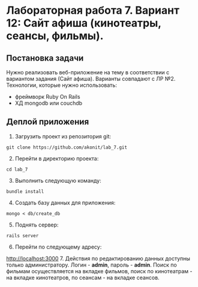 Лабораторная работа 7. Вариант 12: Сайт афиша (кинотеатры, сеансы, фильмы). 
=================================

Постановка задачи
-----------------

Нужно реализовать веб-приложение на тему в соответствии с вариантом задания (Сайт афиша). Варианты совпадают с ЛР №2. Технологии, которые нужно использовать: 

- фреймворк Ruby On Rails
- ХД mongodb или couchdb

Деплой приложения
-------

1. Загрузить проект из репозитория git:

  ```
  git clone https://github.com/akonit/lab_7.git
  ```
2. Перейти в директорию проекта:

  ```
  cd lab_7
  ```
3. Выполнить следующую команду:

  ```
  bundle install
  ```
4. Создать базу данных для приложения:

  ```shell
  mongo < db/create_db
  ```
5. Поднять сервер:

  ```
  rails server
  ```
6. Перейти по следующему адресу:

  [http://localhost:3000](http://localhost:3000)
7. Действия по редактированию данных доступны только администратору. Логин - **admin**, пароль - **admin**. Поиск по фильмам осуществляется на вкладке фильмов, поиск по кинотеатрам - на вкладке кинотеатров, по сеансам - на вкладке сеансов.